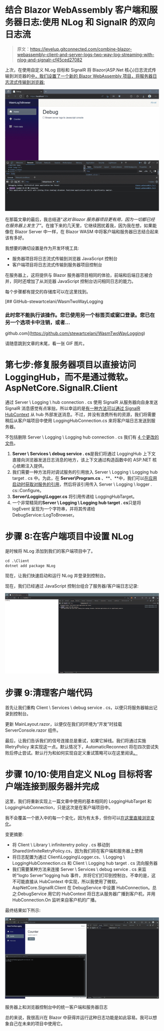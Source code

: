 # 结合 Blazor WebAssembly 客户端和服务器日志:使用 NLog 和 SignalR 的双向日志流

> 原文：<https://levelup.gitconnected.com/combine-blazor-webassembly-client-and-server-logs-two-way-log-streaming-with-nlog-and-signalr-cf45ced27082>

上次，在使用自定义 NLog 目标和 SignalR 将 Blazor(ASP.Net 核心)日志流式传输到浏览器的[中，我们设置了一个新的 Blazor WebAssembly 项目，将服务器日志流式传输到浏览器:](https://medium.com/@adored_coral_armadillo_894/streaming-blazor-asp-net-core-logs-to-the-browser-with-a-custom-nlog-target-and-signalr-82d900c0e3)

![](img/1d22b00d44822c7b0409ede8594807ef.png)

在那篇文章的最后，我总结道“*这对 Blazor 服务器项目更有用，因为一切都已经在服务器上发生了”*。在接下来的几天里，它继续困扰着我，因为我在想，如果能像在 Blazor Server 中一样，在 Blazor WASM 中将客户端和服务器日志结合起来该有多好。

我想要的确切设置是作为开发环境工具:

*   服务器项目将日志流式传输到浏览器 JavaScript 控制台
*   客户端项目将日志流式传输到服务器项目控制台

在服务器上，这将提供与 Blazor 服务器项目相同的体验，前端和后端日志被合并，同时还增加了从浏览器 JavaScript 控制台访问相同日志的能力。

每个步骤都有提交的存储库可以在这里找到。

[](https://github.com/stewartcelani/WasmTwoWayLogging) [## GitHub-stewartcelani/WasmTwoWayLogging

### 此时您不能执行该操作。您已使用另一个标签页或窗口登录。您已在另一个选项卡中注销，或者…

github.com](https://github.com/stewartcelani/WasmTwoWayLogging) 

请随意跳到文章的末尾，看一张 GIF 图片。

# **第七步:修复服务器项目以直接访问 LoggingHub，而不是通过微软。AspNetCore.SignalR.Client**

通过 Server \ Logging \ hub connection . cs 使用 SignalR 从服务器向自身发送 SignalR 消息感觉有点笨拙，所以幸运的是[有一种方法可以通过 SignalR HubContext](https://docs.microsoft.com/en-us/aspnet/core/signalr/hubcontext?view=aspnetcore-6.0) 从 hub 外部发送消息。不过，并没有浪费所有的资源，我们将需要稍后从客户端项目中使用 LoggingHubConnection.cs 来将客户端日志发送到服务器。

不包括删除 Server \ Logging \ Logging hub connection . cs 我们有 [4 个更改的文件](https://github.com/stewartcelani/WasmTwoWayLogging/commit/b6992a6833e7df003abecb54abc64061446cab5c#diff-fa6370bf83a253635896bf21e7fff5c1b1fb7c0972fa3e6e93df22bdad3e005c)。

1.  **Server \ Services \ debug service . cs**是我们将通过 LoggingHub 上下文直接向浏览器发送日志消息的地方，该上下文通过构造函数中的 ASP.NET 核心依赖注入提供。
2.  我们需要一种方法将对调试服务的引用放入 Server \ Logging \ Logging hub target . cs 中。为此，在 **Server\Program.cs** 、**、**中，我们可以[在应用启动时获取对服务的引用](https://docs.microsoft.com/en-us/aspnet/core/fundamentals/dependency-injection?view=aspnetcore-6.0)，然后将该引用传入 Server \ Logging \ logger . cs::Configure。
3.  **Server\Logging\Logger.cs** 将引用传递给 LoggingHubTarget。
4.  一个非常精简的**Server \ Logging \ Logging hub target . cs**只是将 logEvent 呈现为一个字符串，并将其传递给 DebugService::LogToBrowser。

# 步骤 8:在客户端项目中设置 NLog

是时候将 NLog 添加到我们的客户端项目中了。

```
cd .\Client
dotnet add package NLog
```

现在，让我们快速启动和运行 NLog 并登录到控制台。

现在，我们已经通过 JavaScript 控制台组合了服务器/客户端日志记录:

![](img/dffc8f82508f7508b86e7696513a4143.png)

# 步骤 9:清理客户端代码

首先让我们重构 Client \ Services \ debug service . cs，以便只将服务器输出记录到控制台。

更新 MainLayout.razor，以便仅在我们的环境为“开发”时挂载 ServerConsole.razor 组件。

最后，让我们告诉我们的信号连接总是重试，如果它掉线。我们将通过实施 IRetryPolicy 来实现这一点。默认情况下，AutomaticReconnect 将在四次尝试失败后停止尝试。默认行为和如何实现自定义重试策略可以在这里阅读[。](https://docs.microsoft.com/en-us/aspnet/core/signalr/dotnet-client?view=aspnetcore-6.0&tabs=visual-studio)

# 步骤 10/10:使用自定义 NLog 目标将客户端连接到服务器并完成

这里，我们将重新实现上一篇文章中使用的基本相同的 LoggingHubTarget 和 LoggingHubConnection，只是这次是在客户端项目中。

我不会覆盖一个嵌入中的每一个变化，因为有太多，但你可以[在这里直接浏览变化](https://github.com/stewartcelani/WasmTwoWayLogging/commit/f928c8e2d74e140c5d3a6cea32e4307fb9265547)。

变更摘要:

*   将 Client \ Library \ infiniteretry policy . cs 移动到 Shared\InfiniteRetryPolicy.cs，因为我们将在客户端和服务器上使用
*   将日志配置为通过 Client\Logging\Logger.cs、\ Logging \ LoggingHubConnection.cs 和 Client \ Logging hub target . cs 流向服务器
*   我们需要某种方法来连接 Server \ Services \ debug service . cs 来监听“logto Server”logging hub 事件，并将它们打印到控制台。不幸的是，这不可能直接从 HubContext 中实现，所以我使用了微软。AspNetCore.SignalR.Client 在 DebugService 中设置 HubConnection。总之:DebugService 用它的 HubContext 将日志从服务器广播到客户机，并用 HubConnection.On 监听来自客户机的广播。

最终结果如下所示:

![](img/ed2b727f4cb0e05cdab9d3858623f904.png)

服务器上和浏览器控制台中的统一客户端和服务器日志

总的来说，我很高兴在 Blazor 中获得并运行这种日志功能是如此容易。我可以想象自己在未来的项目中使用它。